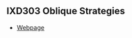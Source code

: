 <h2>IXD303 Oblique Strategies</h2>

+ [Webpage](https://github.com/sarahjaneowens/ixd303-oblique-strategies/blob/gh-pages/index.html)